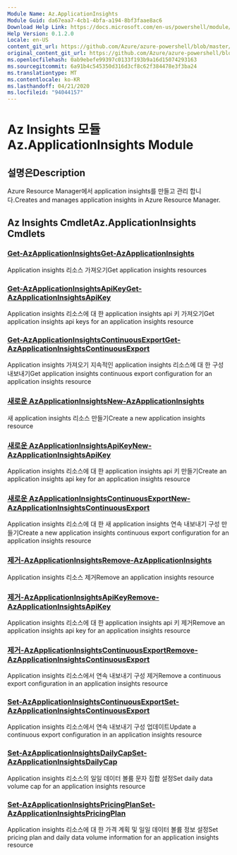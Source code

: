 ```yaml
---
Module Name: Az.ApplicationInsights
Module Guid: da67eaa7-4cb1-4bfa-a194-8bf3faae8ac6
Download Help Link: https://docs.microsoft.com/en-us/powershell/module/az.applicationinsights
Help Version: 0.1.2.0
Locale: en-US
content_git_url: https://github.com/Azure/azure-powershell/blob/master/src/ApplicationInsights/ApplicationInsights/help/Az.ApplicationInsights.md
original_content_git_url: https://github.com/Azure/azure-powershell/blob/master/src/ApplicationInsights/ApplicationInsights/help/Az.ApplicationInsights.md
ms.openlocfilehash: 0ab9ebefe99397c0133f193b9a16d15074293163
ms.sourcegitcommit: 6a91b4c545350d316d3cf8c62f384478e3f3ba24
ms.translationtype: MT
ms.contentlocale: ko-KR
ms.lasthandoff: 04/21/2020
ms.locfileid: "94044157"
---
```

# <span data-ttu-id="47ae6-101">Az Insights 모듈</span><span class="sxs-lookup"><span data-stu-id="47ae6-101">Az.ApplicationInsights Module</span></span>
## <span data-ttu-id="47ae6-102">설명은</span><span class="sxs-lookup"><span data-stu-id="47ae6-102">Description</span></span>
<span data-ttu-id="47ae6-103">Azure Resource Manager에서 application insights를 만들고 관리 합니다.</span><span class="sxs-lookup"><span data-stu-id="47ae6-103">Creates and manages application insights in Azure Resource Manager.</span></span>

## <span data-ttu-id="47ae6-104">Az Insights Cmdlet</span><span class="sxs-lookup"><span data-stu-id="47ae6-104">Az.ApplicationInsights Cmdlets</span></span>
### [<span data-ttu-id="47ae6-105">Get-AzApplicationInsights</span><span class="sxs-lookup"><span data-stu-id="47ae6-105">Get-AzApplicationInsights</span></span>](Get-AzApplicationInsights.md)
<span data-ttu-id="47ae6-106">Application insights 리소스 가져오기</span><span class="sxs-lookup"><span data-stu-id="47ae6-106">Get application insights resources</span></span>

### [<span data-ttu-id="47ae6-107">Get-AzApplicationInsightsApiKey</span><span class="sxs-lookup"><span data-stu-id="47ae6-107">Get-AzApplicationInsightsApiKey</span></span>](Get-AzApplicationInsightsApiKey.md)
<span data-ttu-id="47ae6-108">Application insights 리소스에 대 한 application insights api 키 가져오기</span><span class="sxs-lookup"><span data-stu-id="47ae6-108">Get application insights api keys for an application insights resource</span></span>

### [<span data-ttu-id="47ae6-109">Get-AzApplicationInsightsContinuousExport</span><span class="sxs-lookup"><span data-stu-id="47ae6-109">Get-AzApplicationInsightsContinuousExport</span></span>](Get-AzApplicationInsightsContinuousExport.md)
<span data-ttu-id="47ae6-110">Application insights 가져오기 지속적인 application insights 리소스에 대 한 구성 내보내기</span><span class="sxs-lookup"><span data-stu-id="47ae6-110">Get application insights continuous export configuration for an application insights resource</span></span>

### [<span data-ttu-id="47ae6-111">새로운 AzApplicationInsights</span><span class="sxs-lookup"><span data-stu-id="47ae6-111">New-AzApplicationInsights</span></span>](New-AzApplicationInsights.md)
<span data-ttu-id="47ae6-112">새 application insights 리소스 만들기</span><span class="sxs-lookup"><span data-stu-id="47ae6-112">Create a new application insights resource</span></span>

### [<span data-ttu-id="47ae6-113">새로운 AzApplicationInsightsApiKey</span><span class="sxs-lookup"><span data-stu-id="47ae6-113">New-AzApplicationInsightsApiKey</span></span>](New-AzApplicationInsightsApiKey.md)
<span data-ttu-id="47ae6-114">Application insights 리소스에 대 한 application insights api 키 만들기</span><span class="sxs-lookup"><span data-stu-id="47ae6-114">Create an application insights api key for an application insights resource</span></span>

### [<span data-ttu-id="47ae6-115">새로운 AzApplicationInsightsContinuousExport</span><span class="sxs-lookup"><span data-stu-id="47ae6-115">New-AzApplicationInsightsContinuousExport</span></span>](New-AzApplicationInsightsContinuousExport.md)
<span data-ttu-id="47ae6-116">Application insights 리소스에 대 한 새 application insights 연속 내보내기 구성 만들기</span><span class="sxs-lookup"><span data-stu-id="47ae6-116">Create a new application insights continuous export configuration for an application insights resource</span></span>

### [<span data-ttu-id="47ae6-117">제거-AzApplicationInsights</span><span class="sxs-lookup"><span data-stu-id="47ae6-117">Remove-AzApplicationInsights</span></span>](Remove-AzApplicationInsights.md)
<span data-ttu-id="47ae6-118">Application insights 리소스 제거</span><span class="sxs-lookup"><span data-stu-id="47ae6-118">Remove an application insights resource</span></span>

### [<span data-ttu-id="47ae6-119">제거-AzApplicationInsightsApiKey</span><span class="sxs-lookup"><span data-stu-id="47ae6-119">Remove-AzApplicationInsightsApiKey</span></span>](Remove-AzApplicationInsightsApiKey.md)
<span data-ttu-id="47ae6-120">Application insights 리소스에 대 한 application insights api 키 제거</span><span class="sxs-lookup"><span data-stu-id="47ae6-120">Remove an application insights api key for an application insights resource</span></span>

### [<span data-ttu-id="47ae6-121">제거-AzApplicationInsightsContinuousExport</span><span class="sxs-lookup"><span data-stu-id="47ae6-121">Remove-AzApplicationInsightsContinuousExport</span></span>](Remove-AzApplicationInsightsContinuousExport.md)
<span data-ttu-id="47ae6-122">Application insights 리소스에서 연속 내보내기 구성 제거</span><span class="sxs-lookup"><span data-stu-id="47ae6-122">Remove a continuous export configuration in an application insights resource</span></span>

### [<span data-ttu-id="47ae6-123">Set-AzApplicationInsightsContinuousExport</span><span class="sxs-lookup"><span data-stu-id="47ae6-123">Set-AzApplicationInsightsContinuousExport</span></span>](Set-AzApplicationInsightsContinuousExport.md)
<span data-ttu-id="47ae6-124">Application insights 리소스에서 연속 내보내기 구성 업데이트</span><span class="sxs-lookup"><span data-stu-id="47ae6-124">Update a continuous export configuration in an application insights resource</span></span>

### [<span data-ttu-id="47ae6-125">Set-AzApplicationInsightsDailyCap</span><span class="sxs-lookup"><span data-stu-id="47ae6-125">Set-AzApplicationInsightsDailyCap</span></span>](Set-AzApplicationInsightsDailyCap.md)
<span data-ttu-id="47ae6-126">Application insights 리소스의 일일 데이터 볼륨 문자 집합 설정</span><span class="sxs-lookup"><span data-stu-id="47ae6-126">Set daily data volume cap for an application insights resource</span></span>

### [<span data-ttu-id="47ae6-127">Set-AzApplicationInsightsPricingPlan</span><span class="sxs-lookup"><span data-stu-id="47ae6-127">Set-AzApplicationInsightsPricingPlan</span></span>](Set-AzApplicationInsightsPricingPlan.md)
<span data-ttu-id="47ae6-128">Application insights 리소스에 대 한 가격 계획 및 일일 데이터 볼륨 정보 설정</span><span class="sxs-lookup"><span data-stu-id="47ae6-128">Set pricing plan and daily data volume information for an application insights resource</span></span>


